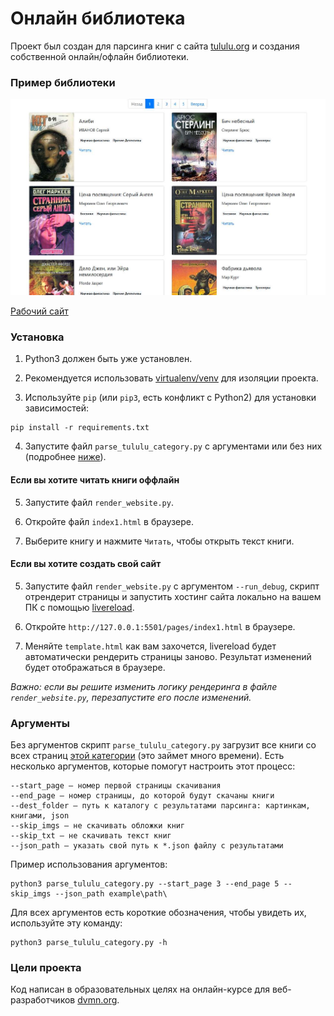 # Онлайн библиотека

Проект был создан для парсинга книг с сайта [tululu.org](http:/tululu.org) и создания собственной онлайн/офлайн библиотеки.

### Пример библиотеки

![Website screenshot](example.jpg)

[Рабочий сайт](https://faholo.github.io/Library_parse/) 

### Установка

1. Python3 должен быть уже установлен.  

3. Рекомендуется использовать [virtualenv/venv](https://docs.python.org/3/library/venv.html) для изоляции проекта.

2. Используйте `pip` (или `pip3`, есть конфликт с Python2) для установки зависимостей:
```
pip install -r requirements.txt
```

4. Запустите файл `parse_tululu_category.py` с аргументами или без них (подробнее [ниже](https://github.com/FaHoLo/Library_parse/blob/master/READMEru.md#%D0%90%D1%80%D0%B3%D1%83%D0%BC%D0%B5%D0%BD%D1%82%D1%8B)).

#### Если вы хотите читать книги оффлайн

5. Запустите файл `render_website.py`.

6. Откройте файл `index1.html` в браузере.

7. Выберите книгу и нажмите `Читать`, чтобы открыть текст книги.

#### Если вы хотите создать свой сайт

5. Запустите файл `render_website.py` с аргументом `--run_debug`, скрипт отрендерит страницы и запустить хостинг сайта локально на вашем ПК с помощью [livereload](https://github.com/lepture/python-livereload).

6. Откройте `http://127.0.0.1:5501/pages/index1.html` в браузере.

7. Меняйте `template.html` как вам захочется, livereload будет автоматически рендерить страницы заново. Результат изменений будет отображаться в браузере.

_Важно: если вы решите изменить логику рендеринга в файле `render_website.py`, перезапустите его после изменений._

### Аргументы

Без аргументов скрипт `parse_tululu_category.py` загрузит все книги со всех страниц [этой категории](http://tululu.org/l55/) (это займет много времени). Есть несколько аргументов, которые помогут настроить этот процесс:
```
--start_page — номер первой страницы скачивания
--end_page — номер страницы, до которой будут скачаны книги
--dest_folder — путь к каталогу с результатами парсинга: картинкам, книгами, json
--skip_imgs — не скачивать обложки книг
--skip_txt — не скачивать текст книг
--json_path — указать свой путь к *.json файлу с результатами
```
Пример использования аргументов: 
```
python3 parse_tululu_category.py --start_page 3 --end_page 5 --skip_imgs --json_path example\path\
```

Для всех аргументов есть короткие обозначения, чтобы увидеть их, используйте эту команду:
```
python3 parse_tululu_category.py -h
```

### Цели проекта

Код написан в образовательных целях на онлайн-курсе для веб-разработчиков [dvmn.org](https://dvmn.org/).
